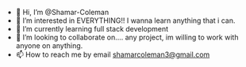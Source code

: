 - 👋 Hi, I’m @Shamar-Coleman
- 👀 I’m interested in EVERYTHING!! I wanna learn anything that i can.
- 🌱 I’m currently learning full stack development
- 💞️ I’m looking to collaborate on.... any project, im willing to work with anyone on anything.
- 📫 How to reach me by email shamarcoleman3@gmail.com

<!---
Shamar-Coleman/Shamar-Coleman is a ✨ special ✨ repository because its `README.md` (this file) appears on your GitHub profile.
You can click the Preview link to take a look at your changes.
--->
